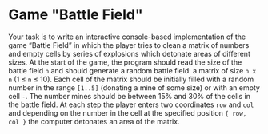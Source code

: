# Game "Battle Field"

Your task is to write an interactive console-based implementation of the game “Battle Field” in which the player tries to clean a matrix of numbers and empty cells by series of explosions which detonate areas of different sizes. At the start of the game, the program should read the size of the battle field `n` and should generate a random battle field: a matrix of size `n x n` (1 ≤ `n` ≤ 10). Each cell of the matrix should be initially filled with a random number in the range `[1..5]` (donating a mine of some size) or with an empty cell `-`. The number mines should be between 15% and 30% of the cells in the battle field. At each step the player enters two coordinates `row` and `col` and depending on the number in the cell at the specified position `{ row, col }` the computer detonates an area of the matrix.
